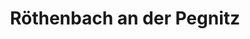 ---
title: Röthenbach an der Pegnitz
url: /roethenbach-an-der-pegnitz/
latitude: 49.479
longitude: 11.222
---